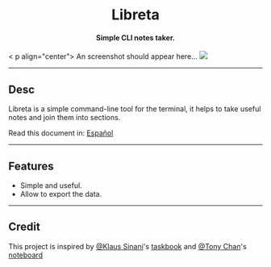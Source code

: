 ﻿<h1 align="center">
  Libreta
</h1>

<h4 align="center">
  Simple CLI notes taker.
</h4>

< p align="center">
  An screenshot should appear here...
  <a href="https://github.com/marfullsen/libreta"><img src="https://img.shields.io/pypi/badge/version-0.1-red.svg"></a>
</p>

---
## Desc

Libreta is a simple command-line tool for the terminal, it helps to take useful notes and join them into sections.

Read this document in:
[Español](https://github.com/marfullsen/libreta/blob/master/docs/readme.ES.md)

---
## Features
- Simple and useful.
- Allow to export the data.

---
## Credit

This project is inspired by [@Klaus Sinani](https://github.com/klaussinani)'s [taskbook](https://github.com/klaussinani/taskbook) and [@Tony Chan](https://github.com/tnychn)'s [noteboard](https://github.com/tnychn/noteboard)
